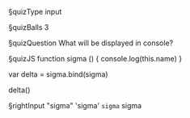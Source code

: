 §quizType
input

§quizBalls
3


§quizQuestion
What will be displayed in console?


§quizJS
function sigma () {
  console.log(this.name)
}

var delta = sigma.bind(sigma)

delta()


§rightInput
"sigma"
'sigma'
`sigma`
sigma
